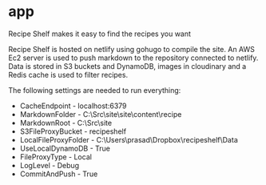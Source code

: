 # app
Recipe Shelf makes it easy to find the recipes you want

Recipe Shelf is hosted on netlify using gohugo to compile the site. An AWS Ec2 server is used to push markdown to the repository connected to netlify. Data is stored in S3 buckets and DynamoDB, images in cloudinary and a Redis cache is used to filter recipes.

The following settings are needed to run everything:
  - CacheEndpoint - localhost:6379
  - MarkdownFolder - C:\Src\site\site\content\recipe
  - MarkdownRoot - C:\Src\site
  - S3FileProxyBucket - recipeshelf
  - LocalFileProxyFolder - C:\Users\prasad\Dropbox\recipeshelf\Data
  - UseLocalDynamoDB - True
  - FileProxyType - Local
  - LogLevel - Debug
  - CommitAndPush - True
